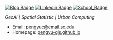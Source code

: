 [![Blog Badge](https://img.shields.io/badge/Web-PengyuChen-black)](https://pengyu-gis.github.io/)
[![Linkedin Badge](https://img.shields.io/badge/-PengyuChen-blue?style=flat-square&logo=Linkedin&logoColor=white&link=http://linkedin.com/in/pengyu-chen-a07973181/)](http://linkedin.com/in/pengyu-chen-a07973181/)
[![School_Badge](https://img.shields.io/badge/Institute-CeGIS-red)](https://sc.edu/study/colleges_schools/artsandsciences/geography/research/cegis/)


*GeoAI | Spatial Statistic | Urban Computing* 

- Email: pengyuc@email.sc.edu
- Homepage: [pengyu-gis.github.io](https://pengyu-gis.github.io/)
